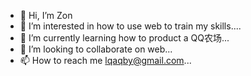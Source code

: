 - 👋 Hi, I’m Zon
- 👀 I’m interested in how to use web to train my skills....
- 🌱 I’m currently learning how to product a QQ农场...
- 💞️ I’m looking to collaborate on web...
- 📫 How to reach me lqaqby@gmail.com...

<!---
Luboly/Luboly is a ✨ special ✨ repository because its `README.md` (this file) appears on your GitHub profile.
You can click the Preview link to take a look at your changes.
--->
